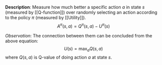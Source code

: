 **Description**: Measure how much better a specific action $a$ in state $s$ (measured by [[Q-function]]) over randomly selecting an action according to the policy $\pi$ (measured by [[Utility]]).
$$A^{\pi}(s,a) = Q^{\pi}(s,a) - U^{\pi}(s)$$

*Observation*: The connection between them can be concluded from the above equation:
$$U(s) = \max_{a}Q(s,a)$$
where $Q(s,a)$ is Q-value of doing action $a$ at state $s$.

